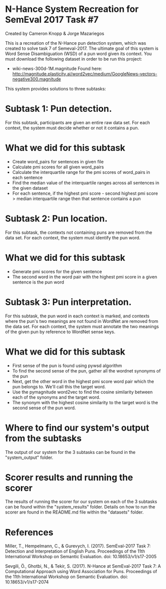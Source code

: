 # N-Hance System Recreation for SemEval 2017 Task #7
Created by Cameron Knopp & Jorge Mazariegos

This is a recreation of the N-Hance pun detection system, which was created to solve task 7 of Semeval-2017. The ultimate goal of this system is Word Sense Disambiguation (WSD) of a pun word given its context. You must download the following dataset in order to be run this project:
  - wiki-news-300d-1M.magnitude
    Found here: http://magnitude.plasticity.ai/word2vec/medium/GoogleNews-vectors-negative300.magnitude 
    
    
This system provides solutions to three subtasks:

# Subtask 1: Pun detection.
For this subtask, participants are given an entire raw data set. For each context, the system must decide whether or not it contains a pun.

# What we did for this subtask
- Create word_pairs for sentences in given file
- Calculate pmi scores for all given word_pairs
- Calculate the interquartile range for the pmi scores of word_pairs in each sentence
- Find the median value of the interquartile ranges across all sentences in the given dataset
- For each sentence, if the highest pmi score - second highest pmi score > median interquartile range then that sentence contains a pun


# Subtask 2: Pun location.
For this subtask, the contexts not containing puns are removed from the data set. For each context, the system must identify the pun word.


# What we did for this subtask
- Generate pmi scores for the given sentence
- The second word in the word pair with the highest pmi score in a given sentence is the pun word


# Subtask 3: Pun interpretation.
For this subtask, the pun word in each context is marked, and contexts where the pun's two meanings are not found in WordNet are removed from the data set. For each context, the system must annotate the two meanings of the given pun by reference to WordNet sense keys.

# What we did for this subtask
- First sense of the pun is found using pywsd algorithm
- To find the second sense of the pun, gather all the wordnet synonyms of the pun
- Next, get the other word in the highest pmi score word pair which the pun belongs to. We'll call this the target word.
- Use the pymagnitude word2vec to find the cosine similarity between each of the synonyms and the target word.
- The synonym with the highest cosine similarity to the target word is the second sense of the pun word.


# Where to find our system's output from the subtasks
The output of our system for the 3 subtasks can be found in the "system_output" folder. 

# Scorer results and running the scorer
The results of running the scorer for our system on each of the 3 subtasks can be found within the "system_results" folder. Details on how to run the scorer are found in the README.md file within the "datasets" folder.

# References
Miller, T., Hempelmann, C., & Gurevych, I. (2017). SemEval-2017 Task 7: Detection and Interpretation of English Puns. Proceedings of the 11th International Workshop on Semantic Evaluation. doi: 10.18653/v1/s17-2005

Sevgili, Ö., Ghotbi, N., & Tekir, S. (2017). N-Hance at SemEval-2017 Task 7: A Computational Approach using Word Association  for Puns. Proceedings of the 11th International Workshop on Semantic Evaluation. doi: 10.18653/v1/s17-2074
